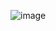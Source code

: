 ![image](https://github.com/azmianshari/Tugas7_20220140153/assets/127088904/ce816de6-f92b-4b45-b2ec-be0297896ee1)
